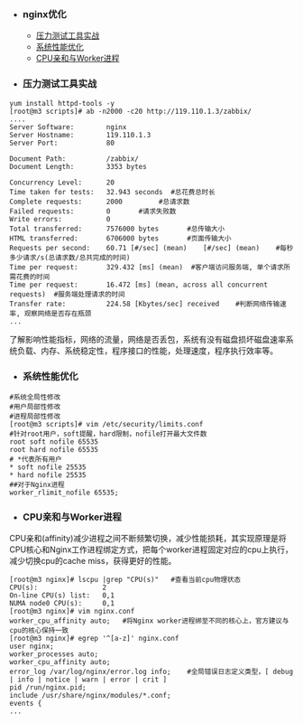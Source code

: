 + ### nginx优化
    + [压力测试工具实战](#压力测试工具实战)
    + [系统性能优化](#系统性能优化)
    + [CPU亲和与Worker进程](#CPU亲和与Worker进程)
+ ###  压力测试工具实战
```
yum install httpd-tools -y
[root@m3 scripts]# ab -n2000 -c20 http://119.110.1.3/zabbix/
....
Server Software:        nginx
Server Hostname:        119.110.1.3
Server Port:            80

Document Path:          /zabbix/
Document Length:        3353 bytes

Concurrency Level:      20
Time taken for tests:   32.943 seconds	#总花费总时长
Complete requests:      2000		 #总请求数
Failed requests:        0		#请求失败数
Write errors:           0
Total transferred:      7576000 bytes		#总传输大小
HTML transferred:       6706000 bytes		#页面传输大小
Requests per second:    60.71 [#/sec] (mean)	[#/sec] (mean)    #每秒多少请求/s(总请求数/总共完成的时间)
Time per request:       329.432 [ms] (mean)	 #客户端访问服务端, 单个请求所需花费的时间
Time per request:       16.472 [ms] (mean, across all concurrent requests)	#服务端处理请求的时间
Transfer rate:          224.58 [Kbytes/sec] received	#判断网络传输速率, 观察网络是否存在瓶颈
...
```
了解影响性能指标，网络的流量，网络是否丢包，系统有没有磁盘损坏磁盘速率系统负载、内存、系统稳定性，程序接口的性能，处理速度，程序执行效率等。
+ ###  系统性能优化
```
#系统全局性修改
​#用户局部性修改
#进程局部性修改
[root@m3 scripts]# vim /etc/security/limits.conf
#针对root用户，soft提醒，hard限制，nofile打开最大文件数
root soft nofile 65535
root hard nofile 65535
# *代表所有用户
* soft nofile 25535
* hard nofile 25535
##对于Nginx进程
worker_rlimit_nofile 65535;
```
+ ### CPU亲和与Worker进程
​CPU亲和(affinity)减少进程之间不断频繁切换，减少性能损耗，其实现原理是将CPU核心和Nginx工作进程绑定方式，把每个worker进程固定对应的cpu上执行，减少切换cpu的cache miss，获得更好的性能。
```
[root@m3 nginx]# lscpu |grep "CPU(s)"	#查看当前cpu物理状态
CPU(s):                2
On-line CPU(s) list:   0,1
NUMA node0 CPU(s):     0,1
[root@m3 nginx]# vim nginx.conf
worker_cpu_affinity auto;	#将Nginx worker进程绑至不同的核心上，官方建议与cpu的核心保持一致
[root@m3 nginx]# egrep '^[a-z]' nginx.conf 
user nginx;
worker_processes auto;
worker_cpu_affinity auto;
error_log /var/log/nginx/error.log info;	#全局错误日志定义类型，[ debug | info | notice | warn | error | crit ]
pid /run/nginx.pid;
include /usr/share/nginx/modules/*.conf;
events {
...
```
